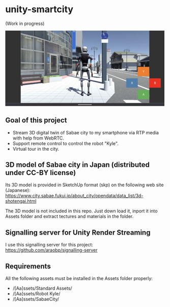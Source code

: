 # unity-smartcity

(Work in progress)

<img src="/doc/screenshot_pixel4.jpg" width=500px>

## Goal of this project

- Stream 3D digital twin of Sabae city to my smartphone via RTP media with help from WebRTC.
- Support remote control to control the robot "Kyle".
- Virtual tour in the city.

## 3D model of Sabae city in Japan (distributed under CC-BY license)

Its 3D model is provided in SketchUp format (skp) on the following web site (Japanese): https://www.city.sabae.fukui.jp/about_city/opendata/data_list/3d-shotengai.html

The 3D model is not included in this repo. Just down load it, inport it into Assets folder and extract tectures and materials in the folder.

## Signalling server for Unity Render Streaming

I use this signalling server for this project: https://github.com/araobp/signalling-server

## Requirements

All the following assets must be installed in the Assets folder properly:

- /[Aa]ssets/Standard Assets/
- /[Aa]ssets/Robot Kyle/
- /[Aa]ssets/SabaeCity/
